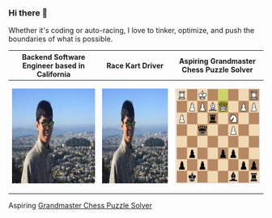 ### Hi there 👋

<!--
**zhangj150/zhangj150** is a ✨ _special_ ✨ repository because its `README.md` (this file) appears on your GitHub profile.

Here are some ideas to get you started:

- 🔭 I’m currently working on ...
- 🌱 I’m currently learning ...
- 👯 I’m looking to collaborate on ...
- 🤔 I’m looking for help with ...
- 💬 Ask me about ...
- 📫 How to reach me: ...
- 😄 Pronouns: ...
- ⚡ Fun fact: ...
-->

Whether it's coding or auto-racing, I love to tinker, optimize, and push the boundaries of what is possible.

| Backend Software Engineer based in California | Race Kart Driver  | Aspiring Grandmaster Chess Puzzle Solver  |
|---|---|---|
|  <p align="center"> <img src="https://github.com/zhangj150/zhangj150/blob/master/picOfMETwinPeaks.JPG" width="270" height="187.5"/></p> | <img src="https://github.com/zhangj150/zhangj150/blob/master/picOfMETwinPeaks.JPG" width="270" height="187.5"/>  | <p align="center"><img src="https://github.com/zhangj150/zhangj150/blob/master/chessuzzles.PNG" width="270" height="187.5"/></p> | 

Aspiring [Grandmaster Chess Puzzle Solver](https://lichess.org/@/zhangj150)


